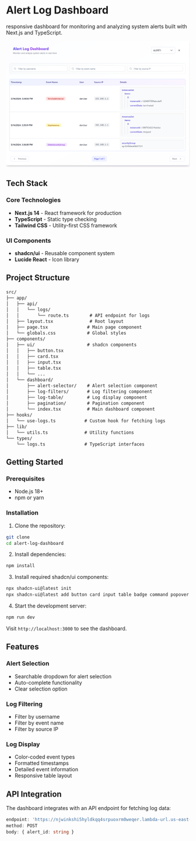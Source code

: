 # Alert Log Dashboard

responsive dashboard for monitoring and analyzing system alerts built with Next.js and TypeScript. 

![Dashboard Preview](public/UI.png)

## Tech Stack   

### Core Technologies
- **Next.js 14** - React framework for production
- **TypeScript** - Static type checking
- **Tailwind CSS** - Utility-first CSS framework

### UI Components
- **shadcn/ui** - Reusable component system
- **Lucide React** - Icon library


## Project Structure

```
src/
├── app/
│   ├── api/
│   │   └── logs/
│   │       └── route.ts        # API endpoint for logs
│   ├── layout.tsx              # Root layout
│   ├── page.tsx               # Main page component
│   └── globals.css            # Global styles
├── components/
│   ├── ui/                    # shadcn components
│   │   ├── button.tsx
│   │   ├── card.tsx
│   │   ├── input.tsx
│   │   ├── table.tsx
│   │   └── ...
│   └── dashboard/
│       ├── alert-selector/    # Alert selection component
│       ├── log-filters/       # Log filtering component
│       ├── log-table/         # Log display component
│       ├── pagination/        # Pagination component
│       └── index.tsx          # Main dashboard component
├── hooks/
│   └── use-logs.ts           # Custom hook for fetching logs
├── lib/
│   └── utils.ts              # Utility functions
└── types/
    └── logs.ts               # TypeScript interfaces
```

## Getting Started

### Prerequisites
- Node.js 18+ 
- npm or yarn

### Installation

1. Clone the repository:
```bash
git clone 
cd alert-log-dashboard
```

2. Install dependencies:
```bash
npm install
```

3. Install required shadcn/ui components:
```bash
npx shadcn-ui@latest init
npx shadcn-ui@latest add button card input table badge command popover
```

4. Start the development server:
```bash
npm run dev
```

Visit `http://localhost:3000` to see the dashboard.

## Features

### Alert Selection
- Searchable dropdown for alert selection
- Auto-complete functionality
- Clear selection option

### Log Filtering
- Filter by username
- Filter by event name
- Filter by source IP

### Log Display
- Color-coded event types
- Formatted timestamps
- Detailed event information
- Responsive table layout

## API Integration

The dashboard integrates with an API endpoint for fetching log data:

```typescript
endpoint: 'https://njwinkshi5hyldkqq4srpuoxrm0weqer.lambda-url.us-east-1.on.aws'
method: POST
body: { alert_id: string }
```